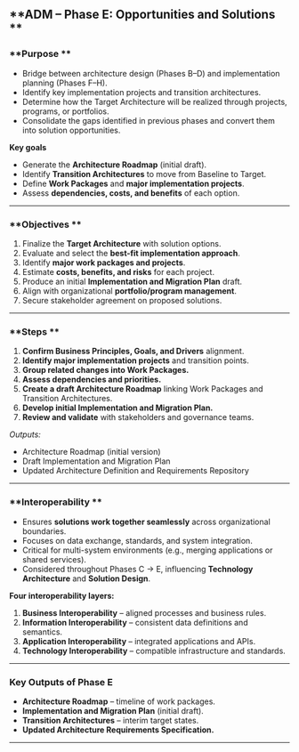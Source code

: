 ## **ADM – Phase E: Opportunities and Solutions **

### **Purpose **

* Bridge between architecture design (Phases B–D) and implementation planning (Phases F–H).
* Identify key implementation projects and transition architectures.
* Determine how the Target Architecture will be realized through projects, programs, or portfolios.
* Consolidate the gaps identified in previous phases and convert them into solution opportunities.

**Key goals**

* Generate the **Architecture Roadmap** (initial draft).
* Identify **Transition Architectures** to move from Baseline to Target.
* Define **Work Packages** and **major implementation projects**.
* Assess **dependencies, costs, and benefits** of each option.

---

### **Objectives **

1. Finalize the **Target Architecture** with solution options.
2. Evaluate and select the **best-fit implementation approach**.
3. Identify **major work packages and projects**.
4. Estimate **costs, benefits, and risks** for each project.
5. Produce an initial **Implementation and Migration Plan** draft.
6. Align with organizational **portfolio/program management**.
7. Secure stakeholder agreement on proposed solutions.

---

### **Steps **

1. **Confirm Business Principles, Goals, and Drivers** alignment.
2. **Identify major implementation projects** and transition points.
3. **Group related changes into Work Packages.**
4. **Assess dependencies and priorities.**
5. **Create a draft Architecture Roadmap** linking Work Packages and Transition Architectures.
6. **Develop initial Implementation and Migration Plan.**
7. **Review and validate** with stakeholders and governance teams.

*Outputs:*

* Architecture Roadmap (initial version)
* Draft Implementation and Migration Plan
* Updated Architecture Definition and Requirements Repository

---

### **Interoperability **

* Ensures **solutions work together seamlessly** across organizational boundaries.
* Focuses on data exchange, standards, and system integration.
* Critical for multi-system environments (e.g., merging applications or shared services).
* Considered throughout Phases C → E, influencing **Technology Architecture** and **Solution Design**.

**Four interoperability layers:**

1. **Business Interoperability** – aligned processes and business rules.
2. **Information Interoperability** – consistent data definitions and semantics.
3. **Application Interoperability** – integrated applications and APIs.
4. **Technology Interoperability** – compatible infrastructure and standards.

---

### **Key Outputs of Phase E**

* **Architecture Roadmap** – timeline of work packages.
* **Implementation and Migration Plan** (initial draft).
* **Transition Architectures** – interim target states.
* **Updated Architecture Requirements Specification.**

---


